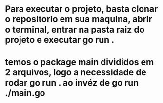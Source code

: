 # Para executar o projeto, basta clonar o repositorio em sua maquina, abrir o terminal, entrar na pasta raiz do projeto e executar go run .

# temos o package main divididos em 2 arquivos, logo a necessidade de rodar go run . ao invéz de go run ./main.go

